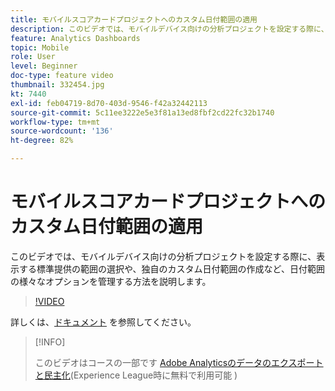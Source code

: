 ```yaml
---
title: モバイルスコアカードプロジェクトへのカスタム日付範囲の適用
description: このビデオでは、モバイルデバイス向けの分析プロジェクトを設定する際に、表示する標準提供の範囲の選択や、独自のカスタム日付範囲の作成など、日付範囲の様々なオプションを管理する方法を説明します。
feature: Analytics Dashboards
topic: Mobile
role: User
level: Beginner
doc-type: feature video
thumbnail: 332454.jpg
kt: 7440
exl-id: feb04719-8d70-403d-9546-f42a32442113
source-git-commit: 5c11ee3222e5e3f81a13ed8fbf2cd22fc32b1740
workflow-type: tm+mt
source-wordcount: '136'
ht-degree: 82%

---
```


# モバイルスコアカードプロジェクトへのカスタム日付範囲の適用

このビデオでは、モバイルデバイス向けの分析プロジェクトを設定する際に、表示する標準提供の範囲の選択や、独自のカスタム日付範囲の作成など、日付範囲の様々なオプションを管理する方法を説明します。

>[!VIDEO](https://video.tv.adobe.com/v/332454/?quality=12&learn=on)

詳しくは、[ドキュメント](https://experienceleague.adobe.com/docs/analytics/analyze/mobapp/curator.html?lang=ja) を参照してください。

>[!INFO]
>
> このビデオはコースの一部です [Adobe Analyticsのデータのエクスポートと民主化](https://experienceleague.adobe.com/?recommended=Analytics-A-1-2022.1.democratizing)(Experience League時に無料で利用可能 )